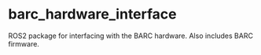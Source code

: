 # barc_hardware_interface
ROS2 package for interfacing with the BARC hardware. Also includes BARC firmware.
